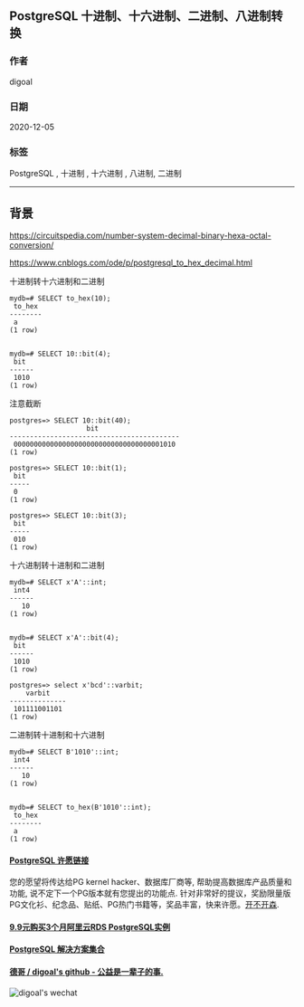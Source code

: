 ## PostgreSQL 十进制、十六进制、二进制、八进制转换   
    
### 作者    
digoal    
    
### 日期    
2020-12-05    
    
### 标签    
PostgreSQL , 十进制 , 十六进制 , 八进制, 二进制        
    
----    
    
## 背景    
https://circuitspedia.com/number-system-decimal-binary-hexa-octal-conversion/  
  
https://www.cnblogs.com/ode/p/postgresql_to_hex_decimal.html  
  
十进制转十六进制和二进制  
  
```  
mydb=# SELECT to_hex(10);  
 to_hex   
--------  
 a  
(1 row)  
  
  
mydb=# SELECT 10::bit(4);  
 bit    
------  
 1010  
(1 row)  
```  
  
注意截断  
  
```  
postgres=> SELECT 10::bit(40);  
                   bit                      
------------------------------------------  
 0000000000000000000000000000000000001010  
(1 row)  
  
postgres=> SELECT 10::bit(1);  
 bit   
-----  
 0  
(1 row)  
  
postgres=> SELECT 10::bit(3);  
 bit   
-----  
 010  
(1 row)  
```  
   
  
十六进制转十进制和二进制  
  
```  
mydb=# SELECT x'A'::int;  
 int4   
------  
   10  
(1 row)  
  
   
mydb=# SELECT x'A'::bit(4);  
 bit    
------  
 1010  
(1 row)  
  
postgres=> select x'bcd'::varbit;  
    varbit      
--------------  
 101111001101  
(1 row)  
```  
  
二进制转十进制和十六进制  
  
  
```  
mydb=# SELECT B'1010'::int;  
 int4   
------  
   10  
(1 row)  
  
  
mydb=# SELECT to_hex(B'1010'::int);  
 to_hex   
--------  
 a  
(1 row)  
```  
  
  
#### [PostgreSQL 许愿链接](https://github.com/digoal/blog/issues/76 "269ac3d1c492e938c0191101c7238216")
您的愿望将传达给PG kernel hacker、数据库厂商等, 帮助提高数据库产品质量和功能, 说不定下一个PG版本就有您提出的功能点. 针对非常好的提议，奖励限量版PG文化衫、纪念品、贴纸、PG热门书籍等，奖品丰富，快来许愿。[开不开森](https://github.com/digoal/blog/issues/76 "269ac3d1c492e938c0191101c7238216").  
  
  
#### [9.9元购买3个月阿里云RDS PostgreSQL实例](https://www.aliyun.com/database/postgresqlactivity "57258f76c37864c6e6d23383d05714ea")
  
  
#### [PostgreSQL 解决方案集合](https://yq.aliyun.com/topic/118 "40cff096e9ed7122c512b35d8561d9c8")
  
  
#### [德哥 / digoal's github - 公益是一辈子的事.](https://github.com/digoal/blog/blob/master/README.md "22709685feb7cab07d30f30387f0a9ae")
  
  
![digoal's wechat](../pic/digoal_weixin.jpg "f7ad92eeba24523fd47a6e1a0e691b59")
  
